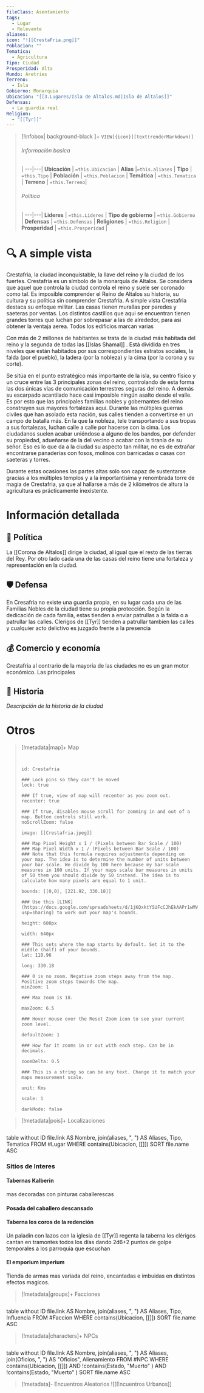 ```yaml
---
fileClass: Asentamiento
tags:
  - Lugar
  - Relevante
aliases: 
icon: "![[CrestaFria.png]]"
Poblacion: ""
Tematica:
  - Agricultura
Tipo: Ciudad
Prosperidad: Alta
Mundo: Aretries
Terreno:
  - Isla
Gobierno: Monarquia
Ubicacion: "[[3.Lugares/Isla de Altalos.md|Isla de Altalos]]"
Defensas:
  - La guardia real
Religion:
  - "[[Tyr]]"
---
```



> [!infobox| background-black ]+
`VIEW[{icon}][text(renderMarkdown)]`
> ###### Información basica
>  |
> ---|---|
>  **Ubicación** | `=this.Ubicacion` |
> **Alias** |`=this.aliases` |
> **Tipo** | `=this.Tipo` |
> **Población** | `=this.Poblacion` |
> **Temática** | `=this.Tematica` |
> **Terreno** | `=this.Terreno`|
> ###### Política
>  |
> ---|---|
> **Lideres** | `=this.Lideres` |
> **Tipo de gobierno** | `=this.Gobierno` |
> **Defensas** | `=this.Defensas` |
> **Religiones** | `=this.Religion` |
> **Prosperidad** | `=this.Prosperidad` |

# 🔍 A simple vista

Crestafria, la ciudad inconquistable, la llave del reino y la ciudad de los fuertes. Crestafria es un símbolo de la monarquía de Altalos. Se considera que aquel que controla la ciudad controla el reino y suele ser coronado como tal. Es imposible comprender el Reino de Altalos su historia, su cultura y su política sin comprender Crestafria.
A simple vista Crestafria destaca su enfoque militar. Las casas tienen murallas por paredes y saeteras por ventas. Los distintos castillos que aqui se encuentran tienen grandes torres que luchan por sobrepasar a las de alrededor, para asi obtener la ventaja aerea. Todos los edificios marcan varias 

Con más de 2 millones de habitantes se trata de la ciudad más habitada del reino y la segunda de todas las [[Islas Shamal]]  . Está dividida en tres niveles que están habitados por sus correspondientes estratos sociales, la falda (por el pueblo), la ladera (por la nobleza) y la cima (por la corona y su corte).

Se sitúa en el punto estratégico más importante de la isla, su centro físico y un cruce entre las 3 principales zonas del reino, controlando de esta forma las dos únicas vías de comunicación terrestres seguras del reino. A demás su escarpado acantilado hace casi imposible ningún asalto desde el valle. Es por esto que las principales familias nobles y gobernantes del reino construyen sus mayores fortalezas aquí. Durante las múltiples guerras civiles que han asolado esta nación, sus calles tienden a convertirse en un campo de batalla más. En la que la nobleza, tele transportando a sus tropas a sus fortalezas, luchan calle a calle por hacerse con la cima. Los ciudadanos suelen acabar uniéndose a alguno de los bandos, por defender su propiedad, adueñarse de la del vecino o acabar con la tiranía de su señor. Eso es lo que da a la ciudad su aspecto tan militar, no es de extrañar encontrarse panaderías con fosos, molinos con barricadas o casas con saeteras y torres.

Durante estas ocasiones las partes altas solo son capaz de sustentarse gracias a los múltiples templos y a la importantísima y renombrada torre de magia de Crestafria, ya que al hallarse a más de 2 kilómetros de altura la agricultura es prácticamente inexistente.


# Información detallada

## 🏤 Política
La [[Corona de Altalos]] dirige la ciudad, al igual que el resto de las tierras del Rey. Por otro lado cada una de las casas del reino tiene una fortaleza y representación en la ciudad.

## 🛡️ Defensa

En Cresafria no existe una guardia propia, en su lugar cada una de las Familias Nobles de la ciudad tiene su propia protección. Según la dedicación de cada familia, estas tienden a enviar patrullas a la falda o a patrullar las calles. 
Clerigos de [[Tyr]] tienden a patrullar tambien las calles y cualquier acto delictivo es juzgado frente a la presencia 

## 💰 Comercio y economía

Crestafria al contrario de la mayoria de las ciudades no es un gran motor económico. Las principales

## 🧾 Historia

_Descripción de la historia de la ciudad_

# Otros
> [!metadata|map]+ Map
> ```leaflet
> 
> 
> id: Crestafria
> 
> ### Lock pins so they can't be moved
> lock: true
> 
> ### If true, view of map will recenter as you zoom out. 
> recenter: true
> 
> ### If true, disables mouse scroll for zomming in and out of a map. Button controls still work. 
> noScrollZoom: false
> 
> image: [[Crestafria.jpeg]]
> 
> ### Map Pixel Height x 1 / (Pixels between Bar Scale / 100)
> ### Map Pixel Width x 1 / (Pixels between Bar Scale / 100) 
> ### Note that this formula requires adjustments depending on your map. The idea is to determine the number of units between your bar scale. We divide by 100 here because my bar scale measures in 100 units. If your maps scale bar measures in units of 50 them you should divide by 50 instead. The idea is to calculate how many pixels are equal to 1 unit. 
> 
> bounds: [[0,0], [221.92, 330.18]]
>
> ### Use this [LINK](https://docs.google.com/spreadsheets/d/1jKQxktYSUFcCJhEkAAPr1wMVBTqUdpEfA5XveUXI17I/edit?usp=sharing) to work out your map's bounds.
>
> height: 600px
> 
> width: 640px
>
> ### This sets where the map starts by default. Set it to the middle (half) of your bounds. 
> lat: 110.96
>
> long: 330.18
>
> ### 0 is no zoom. Negative zoom steps away from the map. Positive zoom steps towards the map. 
> minZoom: 1
> 
> ### Max zoom is 18. 
> 
> maxZoom: 6.5
> 
> ### Hover mouse over the Reset Zoom icon to see your current zoom level. 
> 
> defaultZoom: 1
> 
> ### How far it zooms in or out with each step. Can be in decimals. 
>
> zoomDelta: 0.5
> 
> ### This is a string so can be any text. Change it to match your maps measurement scale. 
> 
> unit: Kms
>
> scale: 1
>
> darkMode: false
>
> ```

> [!metadata|pois]+ Localizaciones
> ```dataview
table without ID file.link AS Nombre, join(aliases, ", ") AS Aliases, Tipo, Tematica
FROM #Lugar
WHERE  contains(Ubicacion, [[]])
SORT file.name ASC
### Sitios de Interes
#### Tabernas Kalberin
mas decoradas con pinturas caballerescas
#### Posada del caballero descansado
#### Taberna los coros de la redención
Un paladin con lazos con la iglesia de [[Tyr]] regenta la taberna los clérigos cantan en tramontes todos los días dando 2d6+2 puntos de golpe temporales a los parroquia que escuchan
#### El emporium imperium

Tienda de armas mas variada del reino, encantadas e imbuidas en distintos efectos magicos.

> [!metadata|groups]+ Facciones
> ```dataview
table without ID file.link AS Nombre, join(aliases, ", ") AS Aliases, Tipo, Influencia
FROM #Faccion
WHERE  contains(Ubicacion, [[]])
SORT file.name ASC

> [!metadata|characters]+ NPCs
> ```dataview
table without ID file.link AS Nombre, join(aliases, ", ") AS Aliases, join(Oficios, ", ") AS "Oficios", Alienamiento
FROM #NPC
WHERE  contains(Ubicacion, [[]]) AND !contains(Estado, "Muerto" ) AND !contains(Estado, "Muerto" )
SORT file.name ASC

> [!metadata]- Encuentros Aleatorios
> ![[Encuentros Urbanos]]